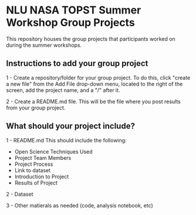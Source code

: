 # NLU NASA TOPST Summer Workshop Group Projects

This repository houses the group projects that participants worked on during the summer workshops.

## Instructions to add your group project

1 - Create a repository/folder for your group project. To do this, click "create a new file" from the Add File drop-down menu, located to the right of the screen, add the project name, and a "/" after it.

2 - Create a README.md file. This will be the file where you post results from your group project.

## What should your project include?

1 - README.md
This should include the following:
- Open Science Techniques Used
- Project Team Members
- Project Process
- Link to dataset
- Introduction to Project
- Results of Project  

2 - Dataset  

3 - Other matierals as needed (code, analysis notebook, etc)  


